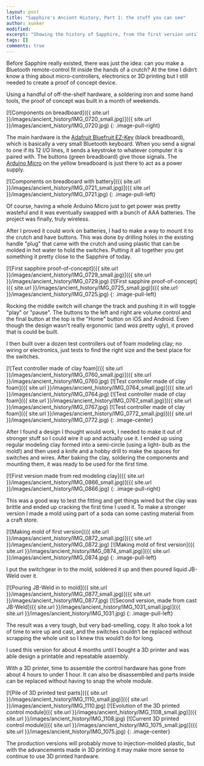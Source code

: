 ```yaml
---
layout: post
title: "Sapphire's Ancient History, Part 1: the stuff you can see"
author: xunker
modified:
excerpt: "Showing the history of Sapphire, from the first version until now."
tags: []
comments: true
---
```

Before Sapphire really existed, there was just the idea: can you make a Bluetooth remote-control fit inside the hands of a crutch? At the time I didn’t know a thing about micro-controllers, electronics or 3D printing but I still needed to create a proof of concept device.

Using a handful of off-the-shelf hardware, a soldering iron and some hand tools, the proof of concept was built in a month of weekends.

[![Components on breadboard]({{ site.url }}/images/ancient_history/IMG_0720_small.jpg)]({{ site.url }}/images/ancient_history/IMG_0720.jpg)
{: .image-pull-right}

The main hardware is the [Adafruit Bluefruit EZ-Key](https://www.adafruit.com/products/1535) (black breadboard), which is basically a very small Bluetooth keyboard. When you send a signal to one if its 12 I/O lines, it sends a keystroke to whatever computer it is paired with. The buttons (green breadboard) give those signals. The [Arduino Micro](https://www.arduino.cc/en/Main/ArduinoBoardMicro) on the yellow breadboard is just there to act as a power supply.

[![Components on breadboard with battery]({{ site.url }}/images/ancient_history/IMG_0721_small.jpg)]({{ site.url }}/images/ancient_history/IMG_0721.jpg)
{: .image-pull-left}

Of course, having a whole Arduino Micro just to get power was pretty wasteful and it was eventually swapped with a bunch of AAA batteries. The project was finally, truly wireless.

After I proved it could work on batteries, I had to make a way to mount it to the crutch and have buttons. This was done by drilling holes in the existing handle "plug" that came with the crutch and using plastic that can be molded in hot water to hold the switches. Putting it all together you get something it pretty close to the Sapphire of today.

[![First sapphire proof-of-concept]({{ site.url }}/images/ancient_history/IMG_0729_small.jpg)]({{ site.url }}/images/ancient_history/IMG_0729.jpg)
[![First sapphire proof-of-concept]({{ site.url }}/images/ancient_history/IMG_0725_small.jpg)]({{ site.url }}/images/ancient_history/IMG_0725.jpg)
{: .image-pull-left}

Rocking the middle switch will change the track and pushing it in will toggle "play" or "pause". The buttons to the left and right are volume control and the final button at the top is the "Home" button on iOS and Android. Even though the design wasn't really ergonomic (and *was* pretty ugly), it proved that is could be built.

I then built over a dozen test controllers out of foam modeling clay; no wiring or electronics, just tests to find the right size and the best place for the switches.

[![Test controller made of clay foam]({{ site.url }}/images/ancient_history/IMG_0760_small.jpg)]({{ site.url }}/images/ancient_history/IMG_0760.jpg)
[![Test controller made of clay foam]({{ site.url }}/images/ancient_history/IMG_0764_small.jpg)]({{ site.url }}/images/ancient_history/IMG_0764.jpg)
[![Test controller made of clay foam]({{ site.url }}/images/ancient_history/IMG_0767_small.jpg)]({{ site.url }}/images/ancient_history/IMG_0767.jpg)
[![Test controller made of clay foam]({{ site.url }}/images/ancient_history/IMG_0772_small.jpg)]({{ site.url }}/images/ancient_history/IMG_0772.jpg)
{: .image-center}

After I found a design I thought would work, I needed to make it out of stronger stuff so I could wire it up and actually use it. I ended up using regular modeling clay formed into a semi-circle (using a light- bulb as the mold!) and then used a knife and a hobby drill to make the spaces for switches and wires. After baking the clay, soldering the components and mounting them, it was ready to be used for the first time.

[![First version made from red modeling clay]({{ site.url }}/images/ancient_history/IMG_0866_small.jpg)]({{ site.url }}/images/ancient_history/IMG_0866.jpg)
{: .image-pull-right}

This was a good way to test the fitting and get things wired but the clay was brittle and ended up cracking the first time I used it. To make a stronger version I made a mold using part of a soda can some casting material from a craft store.

[![Making mold of first version]({{ site.url }}/images/ancient_history/IMG_0872_small.jpg)]({{ site.url }}/images/ancient_history/IMG_0872.jpg)
[![Making mold of first version]({{ site.url }}/images/ancient_history/IMG_0874_small.jpg)]({{ site.url }}/images/ancient_history/IMG_0874.jpg)
{: .image-pull-left}

I put the switchgear in to the mold, soldered it up and then poured liquid JB-Weld over it.

[![Pouring JB-Weld in to mold]({{ site.url }}/images/ancient_history/IMG_0877_small.jpg)]({{ site.url }}/images/ancient_history/IMG_0877.jpg)
[![Second version, made from cast JB-Weld]({{ site.url }}/images/ancient_history/IMG_1031_small.jpg)]({{ site.url }}/images/ancient_history/IMG_1031.jpg)
{: .image-pull-left}

The result was a very tough, but very bad-smelling, copy. It also took a lot of time to wire up and cast, and the switches couldn’t be replaced without scrapping the whole unit so I knew this would’t do for long.

I used this version for about 4 months until I bought a 3D printer and was able design a printable and repeatable assembly.

With a 3D printer, time to assemble the control hardware has gone from about 4 hours to under 1 hour. It can also be disassembled and parts inside can be replaced without having to snap the whole module.

[![Pile of 3D printed test parts]({{ site.url }}/images/ancient_history/IMG_1110_small.jpg)]({{ site.url }}/images/ancient_history/IMG_1110.jpg)
[![Evolution of the 3D printed control module]({{ site.url }}/images/ancient_history/IMG_1108_small.jpg)]({{ site.url }}/images/ancient_history/IMG_1108.jpg)
[![Current 3D printed control module]({{ site.url }}/images/ancient_history/IMG_1075_small.jpg)]({{ site.url }}/images/ancient_history/IMG_1075.jpg)
{: .image-center}

The production versions will probably move to injection-molded plastic, but with the advancements made in 3D printing it may make more sense to continue to use 3D printed hardware.